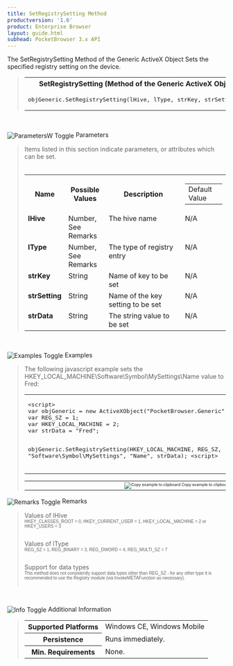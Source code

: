 ```yaml
---
title: SetRegistrySetting Method
productversion: '1.6'
product: Enterprise Browser
layout: guide.html
subhead: PocketBrowser 3.x API
---
```


The SetRegistrySetting Method of the Generic ActiveX Object Sets the specified registry setting on the device.

<div id="SyntaxSpan" style="display:block">
<blockquote>
<table class="clsSyntax" cellspacing="1" cellpadding="3" width="95%">
<tr>
<th class="clsSyntaxHeadings">SetRegistrySetting (Method of the Generic ActiveX Object) Syntax
</th>
</tr>
<tr>
<td class="clsSyntaxCells">
<pre class="clsSyntaxCells">objGeneric.SetRegistrySetting(lHive, lType, strKey, strSetting, strData);</pre>
</td>
</tr>
</table>
</blockquote><br></div>
<p class="clsRef"><span class="ToggleView" onclick="ToggleSpan('ParametersWSpan', 'imgParametersWToggle')"><img align="absmiddle" id="imgParametersWToggle" alt="ParametersW Toggle" onmouseover="this.style.cursor='hand'" src="../Resources/ToggleCollapse.gif&#xA;					"></span>
Parameters
</p>
<div id="ParametersWSpan" style="display:block">
<blockquote>
Items listed in this section indicate parameters, or attributes which can be set.
<BR><BR><table class="clsSyntax" cellspacing="1" cellpadding="3" width="95%">
<col width="20%">
<col width="20%">
<col width="38%">
<col width="22%">
<tr>
<th class="clsSyntaxHeadings">Name</th>
<th class="clsSyntaxHeadings">Possible Values</th>
<th class="clsSyntaxHeadings">Description</th>
<th class="clsSyntaxHeadings">
<table cellspacing="0" cellpadding="0">
<tr>
  <td width="85%" class="clsSyntaxHeadings" style="border-bottom-style: none;">Default Value</td>
</tr>
</table>
</th>
</tr>
<tr>
<td valign="top" class="clsSyntaxCells"><b>lHive</b></td>
<td valign="top" class="clsSyntaxCells">Number, See Remarks</td>
<td valign="top" class="clsSyntaxCells">The hive name</td>
<td valign="top" class="clsSyntaxCells">N/A</td>
</tr>
<tr>
<td valign="top" class="clsSyntaxCells"><b>lType</b></td>
<td valign="top" class="clsSyntaxCells">Number, See Remarks</td>
<td valign="top" class="clsSyntaxCells">The type of registry entry</td>
<td valign="top" class="clsSyntaxCells">N/A</td>
</tr>
<tr>
<td valign="top" class="clsSyntaxCells"><b>strKey</b></td>
<td valign="top" class="clsSyntaxCells">String</td>
<td valign="top" class="clsSyntaxCells">Name of key to be set</td>
<td valign="top" class="clsSyntaxCells">N/A</td>
</tr>
<tr>
<td valign="top" class="clsSyntaxCells"><b>strSetting</b></td>
<td valign="top" class="clsSyntaxCells">String</td>
<td valign="top" class="clsSyntaxCells">Name of the key setting to be set</td>
<td valign="top" class="clsSyntaxCells">N/A</td>
</tr>
<tr>
<td valign="top" class="clsSyntaxCells"><b>strData</b></td>
<td valign="top" class="clsSyntaxCells">String</td>
<td valign="top" class="clsSyntaxCells">The string value to be set</td>
<td valign="top" class="clsSyntaxCells">N/A</td>
</tr>
</table>
</blockquote><br></div>
<p class="clsRef"><span class="ToggleView" onclick="ToggleSpan('ExamplesSpan', 'imgExamplesToggle')"><img align="absmiddle" id="imgExamplesToggle" alt="Examples Toggle" onmouseover="this.style.cursor='hand'" src="../Resources/ToggleCollapse.gif"></span>
Examples
</p>
<div id="ExamplesSpan" style="display:block">
<blockquote>
<p>The following javascript example sets the HKEY_LOCAL_MACHINE\Software\Symbol\MySettings\Name value to Fred:</p>
<table class="clsSyntax" cellspacing="1" cellpadding="3" width="95%">
<tr>
<td>
<pre class="clsSyntaxCells">
&lt;script&gt;
var objGeneric = new ActiveXObject("PocketBrowser.Generic");
var REG_SZ = 1;
var HKEY_LOCAL_MACHINE = 2;
var strData = "Fred";

objGeneric.SetRegistrySetting(HKEY_LOCAL_MACHINE, REG_SZ, "Software\\Symbol\\MySettings", "Name", strData);
&lt;script&gt;
</pre>
</td>
</tr>
</table>
<table cellspacing="1" cellpadding="3" width="95%">
<col width="85%">
<col width="15%">
<tr align="right">
<td></td>
<td valign="bottom" style="border-bottom-style: none;font-weight:normal;font-size:xx-small;"><nobr><img id="imgCopyDefaults" alt="Copy example to clipboard" onmouseover="this.style.cursor='hand'" src="../Resources/CopyDefaults.gif" onclick="CopyTemplate('ID0E4C');">
	Copy example to clipboard
</nobr></td>
</tr>
</table>
<div id="Examples" style="display:none"><textarea id="ID0E4C">&lt;!-- 
The following javascript example sets the HKEY_LOCAL_MACHINE\Software\Symbol\MySettings\Name value to Fred:
--&gt;

&lt;script&gt;
var objGeneric = new ActiveXObject("PocketBrowser.Generic");
var REG_SZ = 1;
var HKEY_LOCAL_MACHINE = 2;
var strData = "Fred";

objGeneric.SetRegistrySetting(HKEY_LOCAL_MACHINE, REG_SZ, "Software\\Symbol\\MySettings", "Name", strData);
&lt;script&gt;
</textarea></div>
</blockquote>
</div>
<p class="clsRef"><span class="ToggleView" onclick="ToggleSpan('RemarksSpan', 'imgRemarksToggle')"><img align="absmiddle" id="imgRemarksToggle" alt="Remarks Toggle" onmouseover="this.style.cursor='hand'" src="../Resources/ToggleCollapse.gif"></span>
Remarks
</p>
<div id="RemarksSpan" style="display:block">
<blockquote>
<DIV class="clsRef">Values of lHive</DIV>
<DIV style="font-family:verdana,arial,helvetica;font-size:x-small;">HKEY_CLASSES_ROOT = 0, HKEY_CURRENT_USER = 1, HKEY_LOCAL_MACHINE = 2 or HKEY_USERS = 3</DIV>
<pre style="font-family:courier;font-size:small;"></pre>
<DIV class="clsRef">Values of lType</DIV>
<DIV style="font-family:verdana,arial,helvetica;font-size:x-small;">REG_SZ = 1, REG_BINARY = 3, REG_DWORD = 4, REG_MULTI_SZ = 7</DIV>
<pre style="font-family:courier;font-size:small;"></pre>
<DIV class="clsRef">Support for data types</DIV>
<DIV style="font-family:verdana,arial,helvetica;font-size:x-small;">
This method does not consistently support data types other than REG_SZ - for any other type it is recommended to use the Registry module (via InvokeMETAFunction as necessary). 
</DIV>
<pre style="font-family:courier;font-size:small;"></pre>
</blockquote><br></div>
<p class="clsRef"><span class="ToggleView" onclick="ToggleSpan('InfoSpan', 'imgInfoToggle')"><img align="absmiddle" id="imgInfoToggle" alt="Info Toggle" onmouseover="this.style.cursor='hand'" src="../Resources/ToggleCollapse.gif"></span>
Additional Information
</p>
<div id="InfoSpan" style="display:block">
<blockquote>
<table>
<tr>
<th>Supported Platforms</th>
<td>Windows CE, Windows Mobile</td>
</tr>
<tr>
<th>Persistence</th>
<td>Runs immediately.</td>
</tr>
<tr>
<th>Min. Requirements</th>
<td>None.</td>
</tr>
</table>
</blockquote><br></div>
<div id="DefaultParamsSpan" style="display:none">
<pre><textarea id="DefaultParameters"></textarea></pre>
</div>
